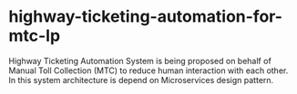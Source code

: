 # highway-ticketing-automation-for-mtc-lp
Highway Ticketing Automation System is being proposed on behalf of Manual Toll Collection (MTC) to reduce human interaction with each other. In this system architecture is depend on Microservices design pattern. 
